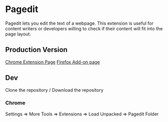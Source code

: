 # Pagedit

Pagedit lets you edit the text of a webpage. This extension is useful for content writers or developers willing to check if their content will fit into the page layout.


## Production Version
[Chrome Extension Page](https://chrome.google.com/webstore/detail/acfidinelkdinofnlkbjibclamcpnecj)
[Firefox Add-on page](https://addons.mozilla.org/en-US/firefox/addon/julien-henrotte/)

## Dev
Clone the repository / Download the repository

### Chrome
Settings => More Tools => Extensions => Load Unpacked => Pagedit Folder
